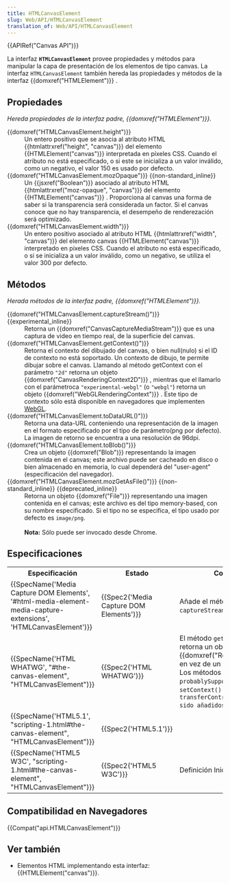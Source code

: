 ```yaml
---
title: HTMLCanvasElement
slug: Web/API/HTMLCanvasElement
translation_of: Web/API/HTMLCanvasElement
---
```

<div>
<div>{{APIRef("Canvas API")}}</div>
</div>

<p>La interfaz <strong><code><span>HTMLCanvasElement</span></code></strong> provee propiedades y métodos para manipular la capa de presentación de los elementos de tipo canvas. La interfaz <code>HTMLCanvasElement</code> también hereda las propiedades y métodos de la interfaz {{domxref("HTMLElement")}} .</p>

<h2 id="Propiedades">Propiedades</h2>

<p><em>Hereda propiedades de la interfaz padre, </em><em>{{domxref("HTMLElement")}}.</em></p>

<dl>
 <dt>{{domxref("HTMLCanvasElement.height")}}</dt>
 <dd>Un entero positivo que se asocia al atributo HTML {{htmlattrxref("height", "canvas")}} del elemento {{HTMLElement("canvas")}} interpretada en píxeles CSS. Cuando el atributo no está especificado, o si este se inicializa a un valor inválido, como un negativo, el valor 150 es usado por defecto.</dd>
 <dt>{{domxref("HTMLCanvasElement.mozOpaque")}} {{non-standard_inline}}</dt>
 <dd>Un {{jsxref("Boolean")}} asociado al atributo HTML {{htmlattrxref("moz-opaque", "canvas")}} del elemento {{HTMLElement("canvas")}} . Proporciona al canvas una forma de saber si  la transparencia será considerada un factor. Si el canvas conoce que no hay transparencia, el desempeño de renderezación será optimizado.</dd>
 <dt>{{domxref("HTMLCanvasElement.width")}}</dt>
 <dd>Un entero positivo asociado al atributo HTML {{htmlattrxref("width", "canvas")}} del elemento canvas {{HTMLElement("canvas")}} interpretado en píxeles CSS. Cuando el atributo no está especificado, o si se inicializa a un valor inválido, como un negativo, se utiliza el valor 300 por defecto.</dd>
</dl>

<h2 id="Métodos">Métodos</h2>

<p><em>Herada métodos de la interfaz padre, </em><em>{{domxref("HTMLElement")}}.</em></p>

<dl>
 <dt>{{domxref("HTMLCanvasElement.captureStream()")}} {{experimental_inline}}</dt>
 <dd>Retorna un {{domxref("CanvasCaptureMediaStream")}} que es una captura de video en tiempo real, de la superficie del canvas.</dd>
 <dt>{{domxref("HTMLCanvasElement.getContext()")}}</dt>
 <dd>Retorna el contexto del dibujado del canvas, o bien null(nulo) si el ID de contexto no está soportado. Un contexto de dibujo, te permite dibujar sobre el canvas. Llamando al método getContext con el parámetro <code>"2d"</code> retorna un objeto {{domxref("CanvasRenderingContext2D")}} , mientras que el llamarlo con el parámetroca <code>"experimental-webgl"</code> (o <code>"webgl"</code>) retorna un objeto {{domxref("WebGLRenderingContext")}} . Este tipo de contexto sólo está disponible en navegadores que implementen <a href="/en-US/docs/Web/WebGL">WebGL</a>.</dd>
 <dt>{{domxref("HTMLCanvasElement.toDataURL()")}}</dt>
 <dd>Retorna una data-URL conteniendo una representación de la imagen en el formato especificado por el tipo de parámetro(png por defecto). La imagen de retorno se encuentra a una resolución de 96dpi.</dd>
 <dt>{{domxref("HTMLCanvasElement.toBlob()")}}</dt>
 <dd>Crea un objeto {{domxref("Blob")}} representando la imagen contenida en el canvas; este archivo puede ser cacheado en disco o bien almacenado en memoria, lo cual dependerá del "user-agent"(especificación del navegador).</dd>
 <dt>{{domxref("HTMLCanvasElement.mozGetAsFile()")}} {{non-standard_inline}} {{deprecated_inline}}</dt>
 <dd>Retorna un objeto {{domxref("File")}} representando una imagen contenida en el canvas; este archivo es del tipo memory-based, con su nombre especificado. Si el tipo no se especifica, el tipo usado por defecto es <code>image/png</code>.<br><br>
 <div class="note"><strong>Nota:</strong> Sólo puede ser invocado desde Chrome.</div>
 </dd>
</dl>

<h2 id="Especificaciones">Especificaciones</h2>

<table class="standard-table">
 <tbody>
  <tr>
   <th scope="col">Especificación</th>
   <th scope="col">Estado</th>
   <th scope="col">Comentario</th>
  </tr>
  <tr>
   <td>{{SpecName('Media Capture DOM Elements', '#html-media-element-media-capture-extensions', 'HTMLCanvasElement')}}</td>
   <td>{{Spec2('Media Capture DOM Elements')}}</td>
   <td>Añade el método  <code>captureStream()</code>.</td>
  </tr>
  <tr>
   <td>{{SpecName('HTML WHATWG', "#the-canvas-element", "HTMLCanvasElement")}}</td>
   <td>{{Spec2('HTML WHATWG')}}</td>
   <td>El método <code>getContext()</code>ahora retorna un objeto {{domxref("RenderingContext")}} en vez de un objeto opaco.<br>
    Los métodos  <code>probablySupportsContext()</code>, <code>setContext()</code> y <code>transferControlToProxy() han sido añadidos</code>.</td>
  </tr>
  <tr>
   <td>{{SpecName('HTML5.1', "scripting-1.html#the-canvas-element", "HTMLCanvasElement")}}</td>
   <td>{{Spec2('HTML5.1')}}</td>
   <td> </td>
  </tr>
  <tr>
   <td>{{SpecName('HTML5 W3C', "scripting-1.html#the-canvas-element", "HTMLCanvasElement")}}</td>
   <td>{{Spec2('HTML5 W3C')}}</td>
   <td>Definición Inicial.</td>
  </tr>
 </tbody>
</table>

<h2 id="Compatibilidad_en_Navegadores">Compatibilidad en Navegadores</h2>

{{Compat("api.HTMLCanvasElement")}}

<h2 id="Ver_también">Ver también</h2>

<ul>
 <li>Elementos HTML implementando esta interfaz: {{HTMLElement("canvas")}}.</li>
</ul>
